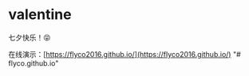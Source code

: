 # valentine

七夕快乐！😝

在线演示：[https://flyco2016.github.io/](https://flyco2016.github.io/)
"# flyco.github.io" 
